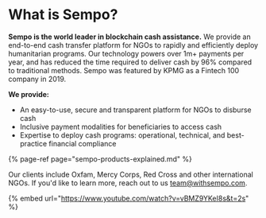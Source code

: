 # What is Sempo?

**Sempo is the world leader in blockchain cash assistance.** We provide an end-to-end cash transfer platform for NGOs to rapidly and efficiently deploy humanitarian programs. Our technology powers over 1m+ payments per year, and has reduced the time required to deliver cash by 96% compared to traditional methods. Sempo was featured by KPMG as a Fintech 100 company in 2019.

**We provide:**

* An easy-to-use, secure and transparent platform for NGOs to disburse cash
* Inclusive payment modalities for beneficiaries to access cash
* Expertise to deploy cash programs: operational, technical, and best-practice financial compliance

{% page-ref page="sempo-products-explained.md" %}

Our clients include Oxfam, Mercy Corps, Red Cross and other international NGOs. If you'd like to learn more, reach out to us [team@withsempo.com](mailto:team@withsempo.com).

{% embed url="https://www.youtube.com/watch?v=vBMZ9YKeI8s&t=2s" %}



